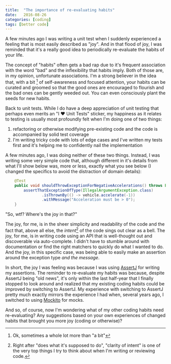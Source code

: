 ```yaml
---
title:  "The importance of re-evaluating habits"
date:   2016-08-26
categories: [coding]
tags: [better code]
---
```

A few minutes ago I was writing a unit test when I suddenly experienced a feeling that is most easily described as "joy".  And in that flood of joy, I was reminded that it's a really good idea to periodically re-evaluate the habits of your life.

The concept of "habits" often gets a bad rap due to it's frequent association with the word "bad" and the inflexibility that habits imply.  Both of those are, in my opinion, unfortunate associations.  I'm a strong believer in the idea that, with a bit [^1] of self-awareness and focused attention, your habits can be curated and groomed so that the good ones are encouraged to flourish and the bad ones can be gently weeded out.  You can even consciously plant the seeds for new habits.

Back to unit tests.  While I do have a deep appreciation of unit testing that perhaps even merits an "I ♥ Unit Tests" sticker, my happiness as it relates to testing is usually most profoundly felt when I'm doing one of two things:

1. refactoring or otherwise modifying pre-existing code and the code is accompanied by solid test coverage
2. I'm writing tricky code with lots of edge cases and I've written my tests first and it's helping me to confidently nail the implementation

A few minutes ago, I was doing neither of these two things.  Instead, I was writing some very simple code that, although different in it's details from what I'll show below was, more or less, exactly what you see below (I changed the specifics to avoid the distraction of domain details):

```java
    @Test
    public void shouldThrowExceptionForNegativeAccelerations() throws Exception {
        assertThatExceptionOfType(IllegalArgumentException.class)
                .isThrownBy(() -> vehicle.accelerate(-1))
                .withMessage("Acceleration must be > 0");
    }
```

"So, wtf?  Where's the joy in that?"

The joy, for me, is in the sheer simplicity and readability of the code and the fact that, above all else, the *intent*[^2] of the code sings out clear as a bell.  The joy, for me, is in writing code using an API that is well-thought out and discoverable via auto-complete.  I didn't have to stumble around with documentation or find the right matchers to quickly do what I wanted to do.  And the joy, in this specific case, was being able to easily make an assertion around the exception type *and the message*.

In short, the joy I was feeling was because I was using [AssertJ](http://joel-costigliola.github.io/assertj/) for writing my assertions.  The reminder to re-evaluate my habits was because, despite AssertJ being "old news", it's only within the last half-year that I finally stopped to look around and realized that my existing coding habits could be improved by switching to AssertJ.  My experience with switching to AssertJ pretty much exactly mirrors the experience I had when, several years ago, I switched to using [Mockito](http://mockito.org/) for mocks.

And so, of course, now I'm wondering what of my other coding habits need re-evaluating?  Any suggestions based on your own experiences of changed habits that brought you more joy (coding or otherwise)?

[^1]: Ok, sometimes a whole lot more than "a bit"
[^2]: Right after "does what it's supposed to do", "clarity of intent" is one of the very top things I try to think about when I'm writing or reviewing code.